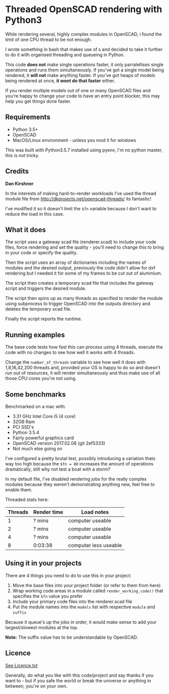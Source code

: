 # Threaded OpenSCAD rendering with Python3

While rendering several, highly complex modules in OpenSCAD, i found the limit of one CPU thread to be not enough.

I wrote something in bash that makes use of ```&``` and decided to take it further to do it with organised threading and queueing in Python.

This code __does not__ make single operations faster, it only parralellises single operations and runs them simultaneously. If you've got a single model being rendered, it __will not__ make anything faster. If you've got heaps of models being rendered at once, __it wont do that faster__ either.

If you render multiple models out of one or many OpenSCAD files and you're happy to change your code to have an entry point blocker, this may help you get things done faster.

## Requirements

* Python 3.5+
* OpenSCAD
* MacOS/Linux environment - unless you mod it for windows

This was built with Python3.5.7 installed using pyenv, I'm no python master, this is not tricky.

## Credits

__Dan Kirshner__

In the interests of making hard-to-render workloads I've used the thread module file from http://dkprojects.net/openscad-threads/ its fantastic!

I've modified it so it doesn't limit the ```$fn``` variable because I don't want to reduce the load in this case.

## What it does

The script uses a gateway scad file (renderer.scad) to include your code files, force rendering and set the quality - you'll need to change this to bring in your code or specify the quality.

Then the script uses an array of dictionaries including the names of modules and the desired output, previously the code didn't allow for dxf rendering but I needed it for some of my frames to be cut out of aluminium.

The script then creates a temporary scad file that includes the gateway script and triggers the desired module.

The script then spins up as many threads as specified to render the module using subprocess to trigger OpenSCAD into the outputs directory and deletes the temporary scad file.

Finally the script reports the runtime.

## Running examples

The base code tests how fast this can process using 4 threads, execute the code with no changes to see how well it works with 4 threads.

Change the ```number_of_threads``` variable to see how well it does with 1,8,16,42,200 threads and, provided your OS is happy to do so and doesn't run out of resources, it will render simultaneously and thus make use of all those CPU cores you're not using.

## Some benchmarks

Benchmarked on a mac with:

* 3.31 GHz Intel Core i5 (4 core)
* 32GB Ram
* PCI SSD's
* Python 3.5.4
* Fairly powerful graphics card
* OpenSCAD version 2017.02.08 (git 2ef5333)
* Not much else going on

I've configured a pretty brutal test, possibly introducing a variation thats way too high because the ```$fn = 80``` increases the amount of operations dramatically, still why not test a boat with a storm?

In my default file, I've disabled rendering jobs for the really complex modules because they weren't demonstrating anything new, feel free to enable them.

Threaded stats here:

| Threads | Render time | Load notes |
| ------- | ----------- | ------ |
| 1 | ? mins | computer useable
| 2 | ? mins | computer useable
| 4 | ? mins | computer useable
| 8 | 0:03:38 | computer less useable

## Using it in your projects

There are 4 things you need to do to use this in your project:

1. Move the base files into your project folder (or refer to them from here)
1. Wrap working code areas in a module called ```render_working_code()``` that specifies the ```$fn``` value you prefer
1. Include your primary code files into the renderer.scad file
1. Put the module names into the ```models``` list with respective ```module``` and ```suffix```

Because it queue's up the jobs in order, it would make sense to add your largest/slowest modules at the top.

__Note:__ The suffix value has to be understandable by OpenSCAD.

## Licence

[See Licence.txt](Licence.txt)

Generally, do what you like with this code/project and say thanks if you want to - but if you safe the world or break the universe or anything in between, you're on your own.